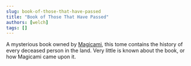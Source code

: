 ```yaml
---
slug: book-of-those-that-have-passed
title: "Book of Those That Have Passed"
authors: [welch]
tags: []
---
```


A mysterious book owned by [Magicami](/characters/magicami), this tome contains the history of every deceased person in the land. Very little is known about the book, or how Magicami came upon it.